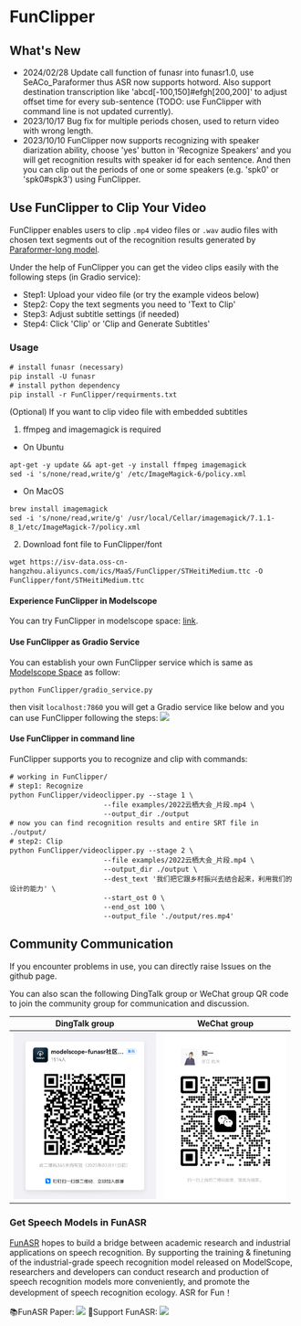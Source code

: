 # FunClipper

## What's New

- 2024/02/28 Update call function of funasr into funasr1.0, use SeACo_Paraformer thus ASR now supports hotword. Also support destination transcription like 'abcd[-100,150]#efgh[200,200]' to adjust offset time for every sub-sentence (TODO: use FunClipper with command line is not updated currently).
- 2023/10/17 Bug fix for multiple periods chosen, used to return video with wrong length.
- 2023/10/10 FunClipper now supports recognizing with speaker diarization ability, choose 'yes' button in 'Recognize Speakers' and you will get recognition results with speaker id for each sentence. And then you can clip out the periods of one or some speakers (e.g. 'spk0' or 'spk0#spk3') using FunClipper.

## Use FunClipper to Clip Your Video

FunClipper</strong> enables users to clip ```.mp4``` video files or ```.wav``` audio files with chosen text segments out of the recognition results generated by [Paraformer-long model](https://modelscope.cn/models/damo/speech_paraformer-large-vad-punc_asr_nat-zh-cn-16k-common-vocab8404-pytorch/summary).

Under the help of FunClipper you can get the video clips easily with the following steps (in Gradio service):
- Step1: Upload your video file (or try the example videos below)
- Step2: Copy the text segments you need to 'Text to Clip'
- Step3: Adjust subtitle settings (if needed)
- Step4: Click 'Clip' or 'Clip and Generate Subtitles'

### Usage
```shell
# install funasr (necessary)
pip install -U funasr
# install python dependency
pip install -r FunClipper/requirments.txt
```
(Optional) If you want to clip video file with embedded subtitles

1. ffmpeg and imagemagick is required

- On Ubuntu
```shell
apt-get -y update && apt-get -y install ffmpeg imagemagick
sed -i 's/none/read,write/g' /etc/ImageMagick-6/policy.xml
```
- On MacOS
```shell
brew install imagemagick
sed -i 's/none/read,write/g' /usr/local/Cellar/imagemagick/7.1.1-8_1/etc/ImageMagick-7/policy.xml 
```
2. Download font file to FunClipper/font

```shell
wget https://isv-data.oss-cn-hangzhou.aliyuncs.com/ics/MaaS/FunClipper/STHeitiMedium.ttc -O FunClipper/font/STHeitiMedium.ttc
```

#### Experience FunClipper in Modelscope
You can try FunClipper in modelscope space: [link](https://modelscope.cn/studios/damo/funasr_app_FunClipper/summary).

#### Use FunClipper as Gradio Service
You can establish your own FunClipper service which is same as [Modelscope Space](https://modelscope.cn/studios/damo/funasr_app_FunClipper/summary) as follow:
```shell
python FunClipper/gradio_service.py
```
then visit ```localhost:7860``` you will get a Gradio service like below and you can use FunClipper following the steps:
<img src="FunClipper/docs/images/show2.0.png"/>

#### Use FunClipper in command line
FunClipper supports you to recognize and clip with commands:
```shell
# working in FunClipper/
# step1: Recognize
python FunClipper/videoclipper.py --stage 1 \
                       --file examples/2022云栖大会_片段.mp4 \
                       --output_dir ./output
# now you can find recognition results and entire SRT file in ./output/
# step2: Clip
python FunClipper/videoclipper.py --stage 2 \
                       --file examples/2022云栖大会_片段.mp4 \
                       --output_dir ./output \
                       --dest_text '我们把它跟乡村振兴去结合起来，利用我们的设计的能力' \
                       --start_ost 0 \
                       --end_ost 100 \
                       --output_file './output/res.mp4'
```

## Community Communication
If you encounter problems in use, you can directly raise Issues on the github page.

You can also scan the following DingTalk group or WeChat group QR code to join the community group for communication and discussion.

|                           DingTalk group                            |                     WeChat group                      |
|:-------------------------------------------------------------------:|:-----------------------------------------------------:|
| <div align="left"><img src="docs/images/dingding.png" width="250"/> | <img src="docs/images/wechat.png" width="215"/></div> |

### Get Speech Models in FunASR

[FunASR](https://github.com/alibaba-damo-academy/FunASR) hopes to build a bridge between academic research and industrial applications on speech recognition. By supporting the training & finetuning of the industrial-grade speech recognition model released on ModelScope, researchers and developers can conduct research and production of speech recognition models more conveniently, and promote the development of speech recognition ecology. ASR for Fun！

📚FunASR Paper: <a href="https://arxiv.org/abs/2305.11013"><img src="https://img.shields.io/badge/Arxiv-2305.11013-orange"></a> 
🌟Support FunASR: <a href='https://github.com/alibaba-damo-academy/FunASR/stargazers'><img src='https://img.shields.io/github/stars/alibaba-damo-academy/FunASR.svg?style=social'></a>
